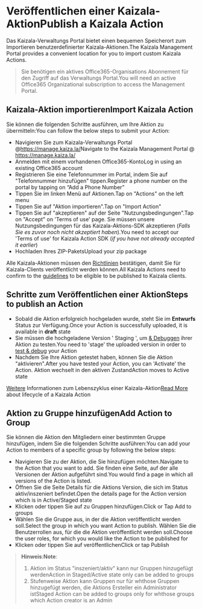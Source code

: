 # <a name="publish-a-kaizala-action"></a><span data-ttu-id="23490-101">Veröffentlichen einer Kaizala-Aktion</span><span class="sxs-lookup"><span data-stu-id="23490-101">Publish a Kaizala Action</span></span>

<span data-ttu-id="23490-102">Das Kaizala-Verwaltungs Portal bietet einen bequemen Speicherort zum Importieren benutzerdefinierter Kaizala-Aktionen.</span><span class="sxs-lookup"><span data-stu-id="23490-102">The Kaizala Management Portal provides a convenient location for you to import custom Kaizala Actions.</span></span>

>   <span data-ttu-id="23490-103">Sie benötigen ein aktives Office365-Organisations Abonnement für den Zugriff auf das Verwaltungs Portal.</span><span class="sxs-lookup"><span data-stu-id="23490-103">You will need an active Office365 Organizational subscription to access the Management Portal.</span></span>

## <a name="import-kaizala-action"></a><span data-ttu-id="23490-104">Kaizala-Aktion importieren</span><span class="sxs-lookup"><span data-stu-id="23490-104">Import Kaizala Action</span></span>
<span data-ttu-id="23490-105">Sie können die folgenden Schritte ausführen, um Ihre Aktion zu übermitteln:</span><span class="sxs-lookup"><span data-stu-id="23490-105">You can follow the below steps to submit your Action:</span></span>
*   <span data-ttu-id="23490-106">Navigieren Sie zum Kaizala-Verwaltungs Portal @https://manage.kaiza.la/</span><span class="sxs-lookup"><span data-stu-id="23490-106">Navigate to the Kaizala Management Portal @ https://manage.kaiza.la/</span></span>
*   <span data-ttu-id="23490-107">Anmelden mit einem vorhandenen Office365-Konto</span><span class="sxs-lookup"><span data-stu-id="23490-107">Log in using an existing Office365 account</span></span>
*   <span data-ttu-id="23490-108">Registrieren Sie eine Telefonnummer im Portal, indem Sie auf "Telefonnummer hinzufügen" tippen.</span><span class="sxs-lookup"><span data-stu-id="23490-108">Register a phone number on the portal by tapping on “Add a Phone Number”</span></span>
*   <span data-ttu-id="23490-109">Tippen Sie im linken Menü auf Aktionen.</span><span class="sxs-lookup"><span data-stu-id="23490-109">Tap on "Actions" on the left menu</span></span>
*   <span data-ttu-id="23490-110">Tippen Sie auf "Aktion importieren".</span><span class="sxs-lookup"><span data-stu-id="23490-110">Tap on "Import Action"</span></span>
*   <span data-ttu-id="23490-111">Tippen Sie auf "akzeptieren" auf der Seite "Nutzungsbedingungen".</span><span class="sxs-lookup"><span data-stu-id="23490-111">Tap on "Accept" on 'Terms of use' page.</span></span> <span data-ttu-id="23490-112">Sie müssen unsere Nutzungsbedingungen für das Kaizala-Aktions-SDK akzeptieren (*Falls Sie es zuvor noch nicht akzeptiert haben*).</span><span class="sxs-lookup"><span data-stu-id="23490-112">You need to accept our 'Terms of use' for Kaizala Action SDK (*if you have not already accepted it earlier*)</span></span>
*   <span data-ttu-id="23490-113">Hochladen Ihres ZIP-Pakets</span><span class="sxs-lookup"><span data-stu-id="23490-113">Upload your zip package</span></span>

<span data-ttu-id="23490-114">Alle Kaizala-Aktionen müssen den [Richtlinien](validation.md) bestätigen, damit Sie für Kaizala-Clients veröffentlicht werden können.</span><span class="sxs-lookup"><span data-stu-id="23490-114">All Kaizala Actions need to confirm to the [guidelines](validation.md) to be eligible to be published to Kaizala clients.</span></span>

## <a name="steps-to-publish-an-action"></a><span data-ttu-id="23490-115">Schritte zum Veröffentlichen einer Aktion</span><span class="sxs-lookup"><span data-stu-id="23490-115">Steps to publish an Action</span></span>
*   <span data-ttu-id="23490-116">Sobald die Aktion erfolgreich hochgeladen wurde, steht Sie im **Entwurfs** Status zur Verfügung.</span><span class="sxs-lookup"><span data-stu-id="23490-116">Once your Action is successfully uploaded, it is available in **draft** state</span></span>
*   <span data-ttu-id="23490-117">Sie müssen die hochgeladene Version ' Staging ', um [& Debuggen](test.md) ihrer Aktion zu testen.</span><span class="sxs-lookup"><span data-stu-id="23490-117">You need to 'stage' the uploaded version in order to [test & debug](test.md) your Action</span></span>
*   <span data-ttu-id="23490-118">Nachdem Sie Ihre Aktion getestet haben, können Sie die Aktion "aktivieren".</span><span class="sxs-lookup"><span data-stu-id="23490-118">After you have tested your Action, you can 'Activate' the Action.</span></span> <span data-ttu-id="23490-119">Aktion wechselt in den aktiven Zustand</span><span class="sxs-lookup"><span data-stu-id="23490-119">Action moves to Active state</span></span>

<span data-ttu-id="23490-120">[Weitere](ActionLifecycle.md) Informationen zum Lebenszyklus einer Kaizala-Aktion</span><span class="sxs-lookup"><span data-stu-id="23490-120">[Read More](ActionLifecycle.md) about lifecycle of a Kaizala Action</span></span>

## <a name="add-action-to-group"></a><span data-ttu-id="23490-121">Aktion zu Gruppe hinzufügen</span><span class="sxs-lookup"><span data-stu-id="23490-121">Add Action to Group</span></span>
<span data-ttu-id="23490-122">Sie können die Aktion den Mitgliedern einer bestimmten Gruppe hinzufügen, indem Sie die folgenden Schritte ausführen:</span><span class="sxs-lookup"><span data-stu-id="23490-122">You can add your Action to members of a specific group by following the below steps:</span></span>
*   <span data-ttu-id="23490-123">Navigieren Sie zu der Aktion, die Sie hinzufügen möchten.</span><span class="sxs-lookup"><span data-stu-id="23490-123">Navigate to the Action that you want to add.</span></span> <span data-ttu-id="23490-124">Sie finden eine Seite, auf der alle Versionen der Aktion aufgeführt sind.</span><span class="sxs-lookup"><span data-stu-id="23490-124">You would find a page in which all versions of the Action is listed.</span></span>
*   <span data-ttu-id="23490-125">Öffnen Sie die Seite Details für die Aktions Version, die sich im Status aktiv/inszeniert befindet.</span><span class="sxs-lookup"><span data-stu-id="23490-125">Open the details page for the Action version which is in Active/Staged state</span></span>
*   <span data-ttu-id="23490-126">Klicken oder tippen Sie auf zu Gruppen hinzufügen.</span><span class="sxs-lookup"><span data-stu-id="23490-126">Click or Tap Add to groups</span></span>
*   <span data-ttu-id="23490-127">Wählen Sie die Gruppe aus, in der die Aktion veröffentlicht werden soll.</span><span class="sxs-lookup"><span data-stu-id="23490-127">Select the group in which you want Action to publish.</span></span> <span data-ttu-id="23490-128">Wählen Sie die Benutzerrollen aus, für die die Aktion veröffentlicht werden soll.</span><span class="sxs-lookup"><span data-stu-id="23490-128">Choose the user roles, for which you would like the Action to be published for</span></span>
*   <span data-ttu-id="23490-129">Klicken oder tippen Sie auf veröffentlichen</span><span class="sxs-lookup"><span data-stu-id="23490-129">Click or tap Publish</span></span>

> <span data-ttu-id="23490-130">**Hinweis**:</span><span class="sxs-lookup"><span data-stu-id="23490-130">**Note**:</span></span><ol>
    <li><span data-ttu-id="23490-131">Aktion im Status "inszeniert/aktiv" kann nur Gruppen hinzugefügt werden</span><span class="sxs-lookup"><span data-stu-id="23490-131">Action in Staged/Active state only can be added to groups</span></span></li>
    <li><span data-ttu-id="23490-132">Stufenweise Aktion kann Gruppen nur für whthose Gruppen hinzugefügt werden, die Aktions Ersteller ein Administrator ist</span><span class="sxs-lookup"><span data-stu-id="23490-132">Staged Action can be added to groups only for whthose groups which Action creator is an Admin</span></span> </li>
    </ol>
